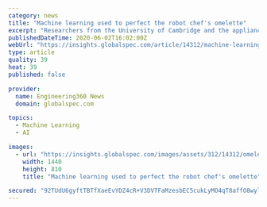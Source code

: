 ```yaml
---
category: news
title: "Machine learning used to perfect the robot chef's omelette"
excerpt: "Researchers from the University of Cambridge and the appliance company Beko have teamed up to train a robot to create a tasty omelette from start to finish using machine learning. The robot was trained to account for highly subjective matters of taste."
publishedDateTime: 2020-06-02T16:02:00Z
webUrl: "https://insights.globalspec.com/article/14312/machine-learning-used-to-perfect-the-robot-chef-s-omelette"
type: article
quality: 39
heat: 39
published: false

provider:
  name: Engineering360 News
  domain: globalspec.com

topics:
  - Machine Learning
  - AI

images:
  - url: "https://insights.globalspec.com/images/assets/312/14312/omelette.jpg"
    width: 1440
    height: 810
    title: "Machine learning used to perfect the robot chef's omelette"

secured: "92TUdU6gyftTBTfXaeEvYDZ4cR+V3DVTFaMzesbEC5cukLyMO4qT8affO8wylbNnSygZYk3uryespX0wM+1Y2H9BBr1IrR/MD/yH91BikQK1TzL6JENDDC4xz2P5ATk3dWGTo/P2igt94IvhX6nCRwlXmtyHOsBw+2GPbTG5J2hX03ltAcu4G4sd/YH4VVNoS1+wLjMA6tBzXC29z2g6A73Xh4H6NvxobEj0I0Z51WdhEOqdOgDy3bXm7MEjaE1Hp9Eszi6L1BSBQc7jA8eTYTJVRG7PA8GMh9mjbKoxH9Vf+QUXWfTaWXPiKFDGFBbY;xV0i623YJ9m7v/dynFuObw=="
---
```


